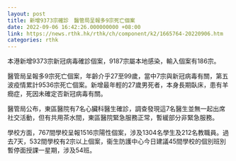 ```yaml
---
layout: post
title: 新增9373宗確診　醫管局呈報多9宗死亡個案
date: 2022-09-06 16:42:26.000000000 +08:00
link: https://news.rthk.hk/rthk/ch/component/k2/1665764-20220906.htm
categories: rthk
---
```


本港新增9373宗新冠病毒確診個案，9187宗屬本地感染，輸入個案有186宗。

醫管局呈報多9宗死亡個案，年齡介乎27至99歲，當中7宗與新冠病毒有關，第五波疫情累計9536宗死亡個案。新增最年輕的27歲男死者，本身長期臥床，患有羊癇症，死因未確定否新冠病毒有關。

醫管局公布，東區醫院有7名心臟科醫生確診，調查發現這7名醫生並無一起出席社交活動，但有共用茶水間，東區醫院緊急服務正常，暫緩部分非緊急服務。

學校方面，767間學校呈報1516宗陽性個案，涉及1304名學生及212名教職員。過去7天，532間學校有2宗以上個案，衞生防護中心今日建議45間學校的個別班別暫停面授課一星期，涉及54班。
